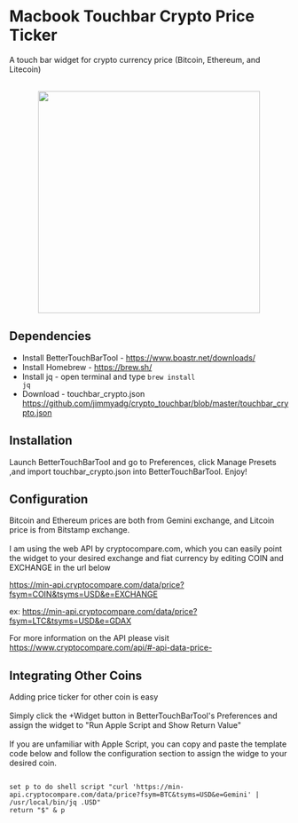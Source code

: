 # Macbook Touchbar Crypto Price Ticker
A touch bar widget for crypto currency price (Bitcoin, Ethereum, and Litecoin)
<br>
<br>
<p align="center">
<img src="https://github.com/jimmyadg/crypto_touchbar/blob/master/banner.JPG" width="400"/>
</p>

## Dependencies
- Install BetterTouchBarTool - https://www.boastr.net/downloads/
- Install Homebrew - https://brew.sh/
- Install jq  - open terminal and type <code>brew install jq</code>
- Download - touchbar_crypto.json https://github.com/jimmyadg/crypto_touchbar/blob/master/touchbar_crypto.json

## Installation
Launch BetterTouchBarTool and go to Preferences, click Manage Presets ,and import touchbar_crypto.json into BetterTouchBarTool. Enjoy!

## Configuration
Bitcoin and Ethereum prices are both from Gemini exchange, and Litcoin price is from Bitstamp exchange.
<br>
<br>
I am using the web API by cryptocompare.com, which you can easily point the widget to your desired exchange and fiat currency by editing COIN and EXCHANGE in the url below

https://min-api.cryptocompare.com/data/price?fsym=COIN&tsyms=USD&e=EXCHANGE

ex: https://min-api.cryptocompare.com/data/price?fsym=LTC&tsyms=USD&e=GDAX

For more information on the API please visit https://www.cryptocompare.com/api/#-api-data-price-

## Integrating Other Coins
Adding price ticker for other coin is easy
<br>
<br>
Simply click the +Widget button in BetterTouchBarTool's Preferences and assign the widget to "Run Apple Script and Show Return Value"
<br>
<br>
If you are unfamiliar with Apple Script, you can copy and paste the template code below and follow the configuration section to assign the widge to your desired coin.

<code>
set p to do shell script "curl 'https://min-api.cryptocompare.com/data/price?fsym=BTC&tsyms=USD&e=Gemini' | /usr/local/bin/jq .USD"
return "$" & p
</code>
